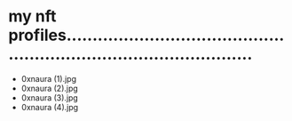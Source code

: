 # my nft profiles.........................................................................................
- 0xnaura (1).jpg
- 0xnaura (2).jpg
- 0xnaura (3).jpg
- 0xnaura (4).jpg
